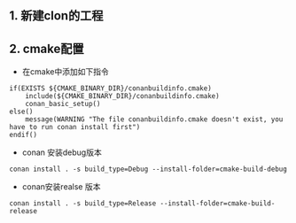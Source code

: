 ## 1. 新建clon的工程

## 2. cmake配置
- 在cmake中添加如下指令
```
if(EXISTS ${CMAKE_BINARY_DIR}/conanbuildinfo.cmake)
    include(${CMAKE_BINARY_DIR}/conanbuildinfo.cmake)
    conan_basic_setup()
else()
    message(WARNING "The file conanbuildinfo.cmake doesn't exist, you have to run conan install first")
endif()
```

- conan 安装debug版本

```
conan install . -s build_type=Debug --install-folder=cmake-build-debug
```

- conan安装realse 版本

```
conan install . -s build_type=Release --install-folder=cmake-build-release
```
